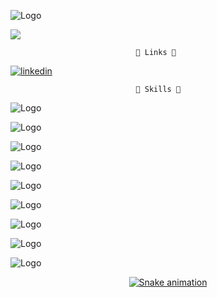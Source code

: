 ![Logo](https://cdn.discordapp.com/attachments/1006363643341979721/1045852328500150272/zyro-image_1.png)
 


![](https://komarev.com/ghpvc/?username=LucySuxo&color=ff69b4&style=flat&label=Visitas)

           


                                🌙 Links 🌙

[![linkedin](https://img.shields.io/badge/linkedin-0A66C2?style=for-the-badge&logo=linkedin&logoColor=pink)](www.linkedin.com/in/lucysuxo)


                                🌙 Skills 🌙

 
![Logo](https://img.shields.io/badge/Java-ED8B00?style=for-the-badge&logo=java&logoColor=white)

![Logo](https://img.shields.io/badge/Spring-6DB33F?style=for-the-badge&logo=spring&logoColor=white)

![Logo](https://img.shields.io/badge/Git-E34F26?style=for-the-badge&logo=git&logoColor=white)

![Logo](https://img.shields.io/badge/MySQL-00000F?style=for-the-badge&logo=mysql&logoColor=white)

![Logo](https://img.shields.io/badge/React-20232A?style=for-the-badge&logo=react&logoColor=61DAFB)

![Logo](https://img.shields.io/badge/Material--UI-0081CB?style=for-the-badge&logo=material-ui&logoColor=white)

![Logo](https://img.shields.io/badge/HTML5-E34F26?style=for-the-badge&logo=html5&logoColor=white)

![Logo](https://img.shields.io/badge/CSS3-1572B6?style=for-the-badge&logo=css3&logoColor=white)

![Logo](	https://img.shields.io/badge/TypeScript-007ACC?style=for-the-badge&logo=typescript&logoColor=white)

<div align="center">
  <a href="https://github.com/lucysuxo%22%3E
  <img height="180em" src="https://github-readme-stats.vercel.app/api?username=lucysuxo&show_icons=true&theme=dracula&include_all_commits=true&count_private=true%22/%3E
  <img height="180em" src="https://github-readme-stats.vercel.app/api/top-langs/?username=lucysuxo&layout=compact&langs_count=7&theme=dracula%22/%3E
</div>

<div align="center">
  <a href="https://github.com/lucysuxo%22%3E
  <img height="180em" src="https://github-readme-stats.vercel.app/api?username=lucysuxo&show_icons=true&theme=dracula&include_all_commits=true&count_private=true%22/%3E
  <img height="180em" src="https://github-readme-stats.vercel.app/api/top-langs/?username=lucysuxo&layout=compact&langs_count=7&theme=dracula%22/%3E
</div>



<div align="center">

  ![Snake animation](https://github.com/lucysuxo/lucysuxo/blob/output/github-contribution-grid-snake.svg)

</div>
